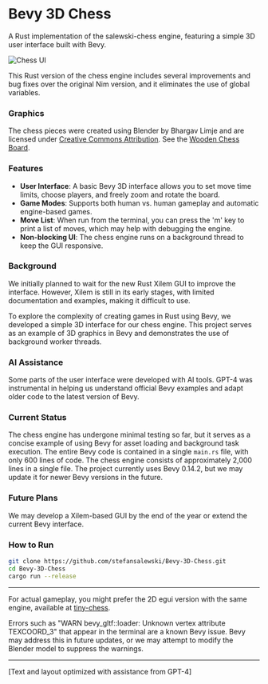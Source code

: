 # Bevy 3D Chess

A Rust implementation of the salewski-chess engine, featuring a simple 3D user interface built with Bevy.

![Chess UI](http://ssalewski.de/tmp/Bevy-3D-Chess.png)

This Rust version of the chess engine includes several improvements and bug fixes over the original Nim version, and it eliminates the use of global variables.

### Graphics

The chess pieces were created using Blender by Bhargav Limje and are licensed under [Creative Commons Attribution](http://creativecommons.org/licenses/by/4.0/).
See the [Wooden Chess Board](https://skfb.ly/oXqwI).

### Features

- **User Interface**: A basic Bevy 3D interface allows you to set move time limits, choose players, and freely zoom and rotate the board.
- **Game Modes**: Supports both human vs. human gameplay and automatic engine-based games.
- **Move List**: When run from the terminal, you can press the 'm' key to print a list of moves, which may help with debugging the engine.
- **Non-blocking UI**: The chess engine runs on a background thread to keep the GUI responsive.

### Background

We initially planned to wait for the new Rust Xilem GUI to improve the interface. However, Xilem is still in its early stages, with limited documentation and examples, making it difficult to use.

To explore the complexity of creating games in Rust using Bevy, we developed a simple 3D interface for our chess engine. This project serves as an example of 3D graphics in Bevy and demonstrates the use of background worker threads.

### AI Assistance

Some parts of the user interface were developed with AI tools. GPT-4 was instrumental in helping us understand official Bevy examples and adapt older code to the latest version of Bevy.

### Current Status

The chess engine has undergone minimal testing so far, but it serves as a concise example of using Bevy for asset loading and background task execution.
The entire Bevy code is contained in a single `main.rs` file, with only 600 lines of code. The chess engine consists of approximately 2,000 lines in a single file. The project currently uses Bevy 0.14.2, but we may update it for newer Bevy versions in the future.

### Future Plans

We may develop a Xilem-based GUI by the end of the year or extend the current Bevy interface.

### How to Run

```sh
git clone https://github.com/stefansalewski/Bevy-3D-Chess.git
cd Bevy-3D-Chess
cargo run --release
```

---

For actual gameplay, you might prefer the 2D egui version with the same engine, available at [tiny-chess](https://github.com/StefanSalewski/tiny-chess).

Errors such as "WARN bevy_gltf::loader: Unknown vertex attribute TEXCOORD_3" that appear in the terminal are a known Bevy issue. Bevy may address this in future updates, or we may attempt to modify the Blender model to suppress the warnings.

---

[Text and layout optimized with assistance from GPT-4]

